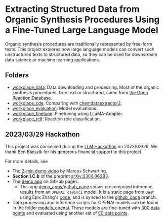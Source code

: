 # Extracting Structured Data from Organic Synthesis Procedures Using a Fine-Tuned Large Language Model

Organic synthesis procedures are traditionally represented by free-form texts.
This project explores how large language models can convert such unstructured
texts to structured data, so they can be used for downstream data science or machine learning
applications.

[//]: # (### Demo page: OPENAI inference)

[//]: # ()
[//]: # (The app in [demo_apps/dash_app]&#40;demo_apps/dash_app&#41; shows inference results from fine-tuned OPENAI models.)

[//]: # (OPENAI API key is required in [the deployment script]&#40;demo_apps/dash_app/test_deploy.sh&#41;.)

## Folders
- [workplace_data](workplace_data): Data downloading and processing. Most of the organic synthesis procedures, free text or structured, came from
[the Open Reaction Database](https://docs.open-reaction-database.org/).
- [workplace_cde](workplace_cde): Comparing with [chemdataextractor2](https://github.com/CambridgeMolecularEngineering/chemdataextractor2/tree/master).
- [workplace_evaluation](workplace_evaluation): Model evaluations.
- [workplace_finetune](workplace_finetune): Finetuning using LLaMA-Adapter.
- [workplace_rclf](workplace_rclf): Reaction role classification.

[//]: # (## About)

[//]: # ()
[//]: # (The current team &#40;04/2024&#41; includes:)

[//]: # ()
[//]: # (- Qianxiang Ai)

[//]: # (- Fanwang Meng)

[//]: # (- Jiale Shi)

[//]: # (- Brenden Pelkie)

[//]: # (- Hassan Harb)

## 2023/03/29 Hackathon
This project was conceived during the
[LLM Hackathon](https://sm.linkedin.com/posts/benblaiszik_llm-march-madness-materials-chemistry-hackathon-activity-7041802764464648192-gjXo)
on 2023/03/29.
We thank Ben Blaiszik for his generous financial support to this project.

For more details, see
- The [2-min demo video](https://twitter.com/QaiAlex/status/1641468953573613569?s=20) by Marcus Schwarting.
- **Section I.C.b** of the preprint [arXiv:2306.06283](https://arxiv.org/pdf/2306.06283.pdf).
- The [demo app](https://qai222.github.io/LLM_organic_synthesis/) on GitHub pages.
  - This app [demo_apps/github_page](demo_apps/github_page) shows precomputed inference results from an `OPENAI davinci`
model. It is a static page from `Dash` using Epix Zhang's [code](https://gist.github.com/exzhawk/33e5dcfc8859e3b6ff4e5269b1ba0ba4?permalink_comment_id=4001137), and is synced to the [github_page](https://github.com/qai222/LLM_organic_synthesis/tree/github_pages) branch.
- Data processing and inference scripts for OPENAI models can be found in the folder [models_openai](models_openai). 
These models are fine-tuned with [300 data points](demo_apps/dash_app/assets/data1000_v2.json)
and evaluated using another set of [50 data points](demo_apps/dash_app/assets/data50_v2_test.json).

